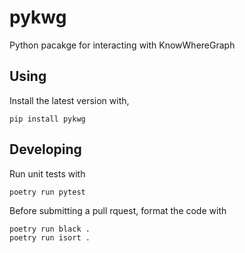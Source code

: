 # pykwg
Python pacakge for interacting with KnowWhereGraph

## Using

Install the latest version with,

```commandline
pip install pykwg
```

## Developing


Run unit tests with
```commandline
poetry run pytest
```

Before submitting a pull rquest, format the code with

```commandline
poetry run black .
poetry run isort .
```
